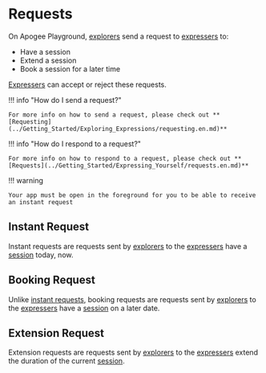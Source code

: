 # Requests

On Apogee Playground, [explorers](user_modes.en.md#explorer) send a request to [expressers](user_modes.en.md#expressers) to:

- Have a session
- Extend a session
- Book a session for a later time

[Expressers](user_modes.en.md#expressers) can accept or reject these requests.

!!! info "How do I send a request?"

    For more info on how to send a request, please check out **[Requesting](../Getting_Started/Exploring_Expressions/requesting.en.md)**

!!! info "How do I respond to a request?"

    For more info on how to respond to a request, please check out **[Requests](../Getting_Started/Expressing_Yourself/requests.en.md)**

!!! warning

    Your app must be open in the foreground for you to be able to receive an instant request

## Instant Request

Instant requests are requests sent by [explorers](user_modes.en.md#explorer) to the [expressers](user_modes.en.md#expresser) have a [session](sessions.en.md) today, now.

## Booking Request

Unlike [instant requests](#instant-requests), booking requests are requests sent by [explorers](user_modes.en.md#explorer) to the [expressers](user_modes.en.md#expresser) have a [session](sessions.en.md) on a later date.

## Extension Request

Extension requests are requests sent by [explorers](user_modes.en.md#explorer) to the [expressers](user_modes.en.md#expresser) extend the duration of the current [session](sessions.en.md).
